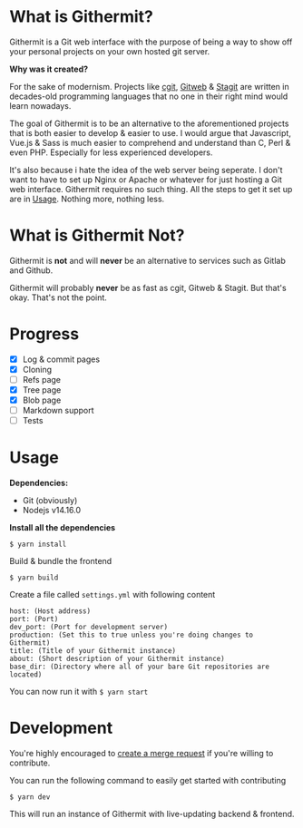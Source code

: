 # What is Githermit?
Githermit is a Git web interface with the purpose of being a way to show off your personal projects on your own hosted git server.

**Why was it created?**

For the sake of modernism.
Projects like [cgit](https://git.zx2c4.com/cgit/), [Gitweb](https://repo.or.cz/git.git/tree/HEAD:/gitweb) & [Stagit](https://codemadness.org/stagit.html) are written in decades-old programming languages that no one in their right mind would learn nowadays.

The goal of Githermit is to be an alternative to the aforementioned projects that is both easier to develop & easier to use.
I would argue that Javascript, Vue.js & Sass is much easier to comprehend and understand than C, Perl & even PHP. Especially for less experienced developers.

It's also because i hate the idea of the web server being seperate. I don't want to have to set up Nginx or Apache or whatever for just hosting a Git web interface.
Githermit requires no such thing. All the steps to get it set up are in [Usage](#Usage). Nothing more, nothing less.

# What is Githermit Not?
Githermit is **not** and will **never** be an alternative to services such as Gitlab and Github.

Githermit will probably **never** be as fast as cgit, Gitweb & Stagit. But that's okay. That's not the point.

# Progress
- [x] Log & commit pages
- [x] Cloning
- [ ] Refs page
- [x] Tree page
- [x] Blob page
- [ ] Markdown support
- [ ] Tests

# Usage

**Dependencies:**
- Git (obviously)
- Nodejs v14.16.0

**Install all the dependencies**

`$ yarn install`

Build & bundle the frontend

`$ yarn build`

Create a file called `settings.yml` with following content
```
host: (Host address)
port: (Port)
dev_port: (Port for development server)
production: (Set this to true unless you're doing changes to Githermit)
title: (Title of your Githermit instance)
about: (Short description of your Githermit instance)
base_dir: (Directory where all of your bare Git repositories are located)
```

You can now run it with
`$ yarn start`

# Development
You're highly encouraged to [create a merge request](https://gitlab.com/HampusMat/githermit/-/merge_requests/new) if you're willing to contribute.

You can run the following command to easily get started with contributing

`$ yarn dev`

This will run an instance of Githermit with live-updating backend & frontend.